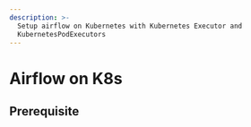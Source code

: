 ```yaml
---
description: >-
  Setup airflow on Kubernetes with Kubernetes Executor and
  KubernetesPodExecutors
---
```


# Airflow on K8s

## **Prerequisite**

